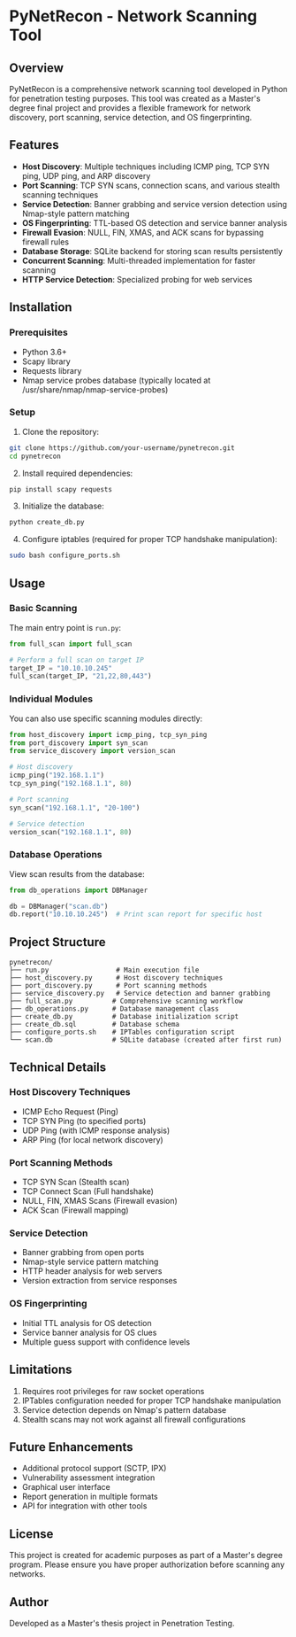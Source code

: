 # PyNetRecon - Network Scanning Tool

## Overview

PyNetRecon is a comprehensive network scanning tool developed in Python for penetration testing purposes. This tool was created as a Master's degree final project and provides a flexible framework for network discovery, port scanning, service detection, and OS fingerprinting.

## Features

- **Host Discovery**: Multiple techniques including ICMP ping, TCP SYN ping, UDP ping, and ARP discovery
- **Port Scanning**: TCP SYN scans, connection scans, and various stealth scanning techniques
- **Service Detection**: Banner grabbing and service version detection using Nmap-style pattern matching
- **OS Fingerprinting**: TTL-based OS detection and service banner analysis
- **Firewall Evasion**: NULL, FIN, XMAS, and ACK scans for bypassing firewall rules
- **Database Storage**: SQLite backend for storing scan results persistently
- **Concurrent Scanning**: Multi-threaded implementation for faster scanning
- **HTTP Service Detection**: Specialized probing for web services

## Installation

### Prerequisites
- Python 3.6+
- Scapy library
- Requests library
- Nmap service probes database (typically located at /usr/share/nmap/nmap-service-probes)

### Setup
1. Clone the repository:
```bash
git clone https://github.com/your-username/pynetrecon.git
cd pynetrecon
```

2. Install required dependencies:
```bash
pip install scapy requests
```

3. Initialize the database:
```bash
python create_db.py
```

4. Configure iptables (required for proper TCP handshake manipulation):
```bash
sudo bash configure_ports.sh
```

## Usage

### Basic Scanning
The main entry point is `run.py`:

```python
from full_scan import full_scan

# Perform a full scan on target IP
target_IP = "10.10.10.245"
full_scan(target_IP, "21,22,80,443")
```

### Individual Modules
You can also use specific scanning modules directly:

```python
from host_discovery import icmp_ping, tcp_syn_ping
from port_discovery import syn_scan
from service_discovery import version_scan

# Host discovery
icmp_ping("192.168.1.1")
tcp_syn_ping("192.168.1.1", 80)

# Port scanning
syn_scan("192.168.1.1", "20-100")

# Service detection
version_scan("192.168.1.1", 80)
```

### Database Operations
View scan results from the database:

```python
from db_operations import DBManager

db = DBManager("scan.db")
db.report("10.10.10.245")  # Print scan report for specific host
```

## Project Structure

```
pynetrecon/
├── run.py                 # Main execution file
├── host_discovery.py      # Host discovery techniques
├── port_discovery.py      # Port scanning methods
├── service_discovery.py   # Service detection and banner grabbing
├── full_scan.py          # Comprehensive scanning workflow
├── db_operations.py      # Database management class
├── create_db.py          # Database initialization script
├── create_db.sql         # Database schema
├── configure_ports.sh    # IPTables configuration script
└── scan.db               # SQLite database (created after first run)
```

## Technical Details

### Host Discovery Techniques
- ICMP Echo Request (Ping)
- TCP SYN Ping (to specified ports)
- UDP Ping (with ICMP response analysis)
- ARP Ping (for local network discovery)

### Port Scanning Methods
- TCP SYN Scan (Stealth scan)
- TCP Connect Scan (Full handshake)
- NULL, FIN, XMAS Scans (Firewall evasion)
- ACK Scan (Firewall mapping)

### Service Detection
- Banner grabbing from open ports
- Nmap-style service pattern matching
- HTTP header analysis for web servers
- Version extraction from service responses

### OS Fingerprinting
- Initial TTL analysis for OS detection
- Service banner analysis for OS clues
- Multiple guess support with confidence levels

## Limitations

1. Requires root privileges for raw socket operations
2. IPTables configuration needed for proper TCP handshake manipulation
3. Service detection depends on Nmap's pattern database
4. Stealth scans may not work against all firewall configurations

## Future Enhancements

- Additional protocol support (SCTP, IPX)
- Vulnerability assessment integration
- Graphical user interface
- Report generation in multiple formats
- API for integration with other tools

## License

This project is created for academic purposes as part of a Master's degree program. Please ensure you have proper authorization before scanning any networks.

## Author

Developed as a Master's thesis project in Penetration Testing.